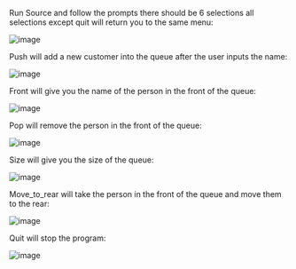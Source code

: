 Run Source and follow the prompts there should be 6 selections all selections except quit will return you to the same menu:

![image](https://user-images.githubusercontent.com/81594624/206015460-e36cc122-8ab9-40c3-bd71-ff821f4c6a52.png)

Push will add a new customer into the queue after the user inputs the name:

![image](https://user-images.githubusercontent.com/81594624/206015548-f24e659b-9e81-4ece-a7da-3382960bde1a.png)

Front will give you the name of the person in the front of the queue:

![image](https://user-images.githubusercontent.com/81594624/206015572-e0d92381-3a2b-413f-a63b-e5da3aa54922.png)

Pop will remove the person in the front of the queue:

![image](https://user-images.githubusercontent.com/81594624/206015596-52b5aaab-274e-422f-8357-7a9e60281142.png)

Size will give you the size of the queue:

![image](https://user-images.githubusercontent.com/81594624/206015625-075138d6-7100-41ad-8463-622633dc4fb1.png)

Move\_to\_rear will take the person in the front of the queue and move them to the rear:

![image](https://user-images.githubusercontent.com/81594624/206015647-46fd228e-db5b-4e56-b0fb-54d765a29173.png)

Quit will stop the program:

![image](https://user-images.githubusercontent.com/81594624/206015695-8ec43eb1-f824-496b-99dd-2625e82bb76c.png)
